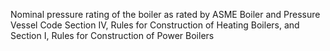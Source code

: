 Nominal pressure rating of the boiler as rated by ASME Boiler and Pressure Vessel Code Section IV, Rules for Construction of Heating Boilers, and Section I, Rules for Construction of Power Boilers